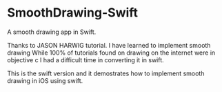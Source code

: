 # SmoothDrawing-Swift
A smooth drawing app in Swift.

Thanks to JASON HARWIG tutorial. I have learned to implement smooth drawing
While 100% of tutorials found on drawing on the internet were in objective c I had a difficult time in converting it in swift.

This is the swift version and it demostrates how to implement smooth drawing in iOS using swift.

